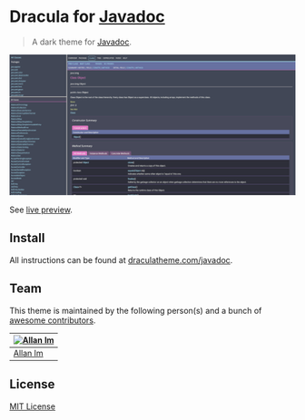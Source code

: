 # Dracula for [Javadoc](https://docs.oracle.com/javase/8/docs/api/)

> A dark theme for [Javadoc](https://docs.oracle.com/javase/8/docs/api/).

![Screenshot](./screenshot.png)

See [live preview](https://dracula.github.io/javadoc/jdk8/index.html).

## Install

All instructions can be found at [draculatheme.com/javadoc](https://draculatheme.com/javadoc).

## Team

This theme is maintained by the following person(s) and a bunch of [awesome contributors](https://github.com/dracula/javadoc/graphs/contributors).

| [![Allan Im](https://avatars0.githubusercontent.com/u/1031841?v=3&s=70)](https://github.com/allanim) |
| ---------------------------------------------------------------------------------------------------- |
| [Allan Im](https://github.com/allanim)                                                               |


## License

[MIT License](./LICENSE)
